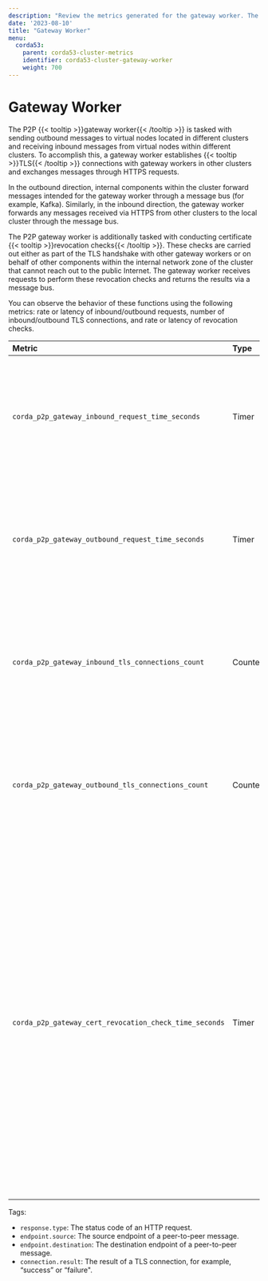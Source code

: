 ```yaml
---
description: "Review the metrics generated for the gateway worker. The gateway worker is responsible for sending outbound messages to virtual nodes located in different clusters and receiving inbound messages from virtual nodes within different clusters."
date: '2023-08-10'
title: "Gateway Worker"
menu:
  corda53:
    parent: corda53-cluster-metrics
    identifier: corda53-cluster-gateway-worker
    weight: 700
---
```


# Gateway Worker

The P2P {{< tooltip >}}gateway worker{{< /tooltip >}} is tasked with sending outbound messages to virtual nodes located in different clusters and receiving inbound messages from virtual nodes within different clusters. To accomplish this, a gateway worker establishes {{< tooltip >}}TLS{{< /tooltip >}} connections with gateway workers in other clusters and exchanges messages through HTTPS requests.

In the outbound direction, internal components within the cluster forward messages intended for the gateway worker through a message bus (for example, Kafka). Similarly, in the inbound direction, the gateway worker forwards any messages received via HTTPS from other clusters to the local cluster through the message bus.

The P2P gateway worker is additionally tasked with conducting certificate {{< tooltip >}}revocation checks{{< /tooltip >}}. These checks are carried out either as part of the TLS handshake with other gateway workers or on behalf of other components within the internal network zone of the cluster that cannot reach out to the public Internet. The gateway worker receives requests to perform these revocation checks and returns the results via a message bus.

You can observe the behavior of these functions using the following metrics: rate or latency of inbound/outbound requests, number of inbound/outbound TLS connections, and rate or latency of revocation checks.

<style>
table th:first-of-type {
    width: 25%;
}
table th:nth-of-type(2) {
    width: 10%;
}
table th:nth-of-type(3) {
    width: 20%;
}
table th:nth-of-type(4) {
    width: 45%;
}
</style>

| Metric | Type | Tags | Description |
| :----------- | :----------- | :----------- | :----------- |
| `corda_p2p_gateway_inbound_request_time_seconds` | Timer | <ul><li>`response.type`</li><li>`endpoint.source`</li></ul> | The latency and the number of requests from a gateway worker to peer gateway workers in other clusters. |
| `corda_p2p_gateway_outbound_request_time_seconds` | Timer | <ul><li>`response.type`</li><li>`endpoint.destination`</li></ul> | The number of incoming requests from peer gateway workers in other clusters and the time it took to process them. |
| `corda_p2p_gateway_inbound_tls_connections_count` | Counter | <ul><li>`connection.result`</li><li>`endpoint.source`</li></ul> | The number of inbound TLS connections from other gateway workers. Connections are kept open while there is activity. |
| `corda_p2p_gateway_outbound_tls_connections_count` | Counter | <ul><li>`connection.result`</li><li>`endpoint.destination`</li></ul> | The number of outbound TLS connections from other gateway workers. Connections are kept open while there is activity. |
| `corda_p2p_gateway_cert_revocation_check_time_seconds` | Timer | None | The number of certificate revocation check requests and the time it took to process them. These requests are sent to the gateway worker from internal components when they want to check revocation of a certificate. An example is the link manager checking revocation of session certificates when these are used (by default, session PKI is turned off). |

Tags:

* `response.type`: The status code of an HTTP request.
* `endpoint.source`: The source endpoint of a peer-to-peer message.
* `endpoint.destination`: The destination endpoint of a peer-to-peer message.
* `connection.result`: The result of a TLS connection, for example, “success” or “failure".
